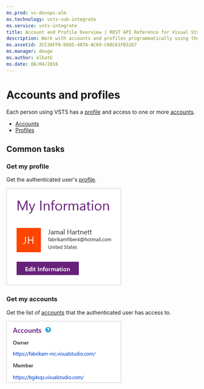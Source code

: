 ```yaml
---
ms.prod: vs-devops-alm
ms.technology: vsts-sub-integrate
ms.service: vsts-integrate
title: Account and Profile Overview | REST API Reference for Visual Studio Team Services
description: Work with accounts and profiles programmatically using the REST APIs for Visual Studio Team Services.
ms.assetid: 2CC3AFF0-D665-407A-AC69-C68C61FB3267
ms.manager: douge
ms.author: elbatk
ms.date: 08/04/2016
---
```


# Accounts and profiles

Each person using VSTS has a [profile](./profiles.md) and access to one or more [accounts](accounts.md).

* [Accounts](accounts.md)
* [Profiles](./profiles.md)

## Common tasks

### Get my profile

Get the authenticated user's [profile](./profiles.md).

<img alt="A profile" src="./_img/profile.png" style="border: 1px solid #CCCCCC" />

### Get my accounts

Get the list of [accounts](accounts.md) that the authenticated user has access to.

<img alt="The accounts" src="_img/accounts.png" style="border: 1px solid #CCCCCC" />

